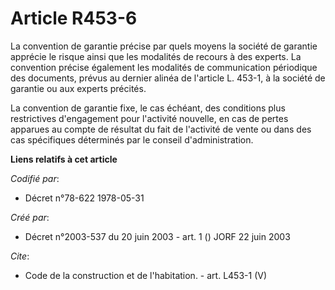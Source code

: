 # Article R453-6

La convention de garantie précise par quels moyens la société de garantie apprécie le risque ainsi que les modalités de
recours à des experts. La convention précise également les modalités de communication périodique des documents, prévus au
dernier alinéa de l'article L. 453-1, à la société de garantie ou aux experts précités. 

La convention de garantie fixe, le cas échéant, des conditions plus restrictives d'engagement pour l'activité nouvelle, en
cas de pertes apparues au compte de résultat du fait de l'activité de vente ou dans des cas spécifiques déterminés par le
conseil d'administration.

**Liens relatifs à cet article**

_Codifié par_:

  - Décret n°78-622 1978-05-31

_Créé par_:

  - Décret n°2003-537 du 20 juin 2003 - art. 1 () JORF 22 juin 2003

_Cite_:

  - Code de la construction et de l'habitation. - art. L453-1 (V)
